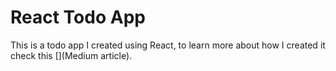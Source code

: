 # React Todo App

This is a todo app I created using React, to learn more about how I created it check this [](Medium article).
